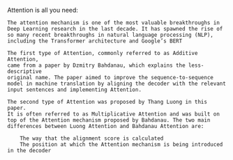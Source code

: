Attention is all you need:

    The attention mechanism is one of the most valuable breakthroughs in
    Deep Learning research in the last decade. It has spawned the rise of
    so many recent breakthroughs in natural language processing (NLP),
    including the Transformer architecture and Google’s BERT
    
    The first type of Attention, commonly referred to as Additive Attention,
    came from a paper by Dzmitry Bahdanau, which explains the less-descriptive
    original name. The paper aimed to improve the sequence-to-sequence
    model in machine translation by aligning the decoder with the relevant
    input sentences and implementing Attention.
    
    The second type of Attention was proposed by Thang Luong in this paper.
    It is often referred to as Multiplicative Attention and was built on
    top of the Attention mechanism proposed by Bahdanau. The two main
    differences between Luong Attention and Bahdanau Attention are:
    
        The way that the alignment score is calculated
        The position at which the Attention mechanism is being introduced in the decoder

